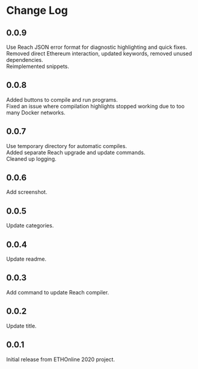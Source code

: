# Change Log

## 0.0.9

Use Reach JSON error format for diagnostic highlighting and quick fixes.  
Removed direct Ethereum interaction, updated keywords, removed unused dependencies.  
Reimplemented snippets.

## 0.0.8

Added buttons to compile and run programs.  
Fixed an issue where compilation highlights stopped working due to too many Docker networks.

## 0.0.7

Use temporary directory for automatic compiles.  
Added separate Reach upgrade and update commands.  
Cleaned up logging.

## 0.0.6

Add screenshot.

## 0.0.5

Update categories.

## 0.0.4

Update readme.

## 0.0.3

Add command to update Reach compiler.

## 0.0.2

Update title.

## 0.0.1

Initial release from ETHOnline 2020 project.
